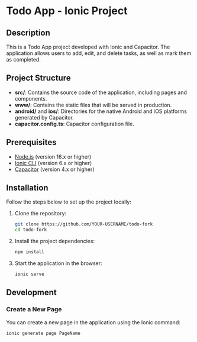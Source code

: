 # Todo App - Ionic Project

## Description

This is a Todo App project developed with Ionic and Capacitor. The application allows users to add, edit, and delete tasks, as well as mark them as completed.

## Project Structure

- **src/**: Contains the source code of the application, including pages and components.
- **www/**: Contains the static files that will be served in production.
- **android/** and **ios/**: Directories for the native Android and iOS platforms generated by Capacitor.
- **capacitor.config.ts**: Capacitor configuration file.

## Prerequisites

- [Node.js](https://nodejs.org/) (version 16.x or higher)
- [Ionic CLI](https://ionicframework.com/docs/cli) (version 6.x or higher)
- [Capacitor](https://capacitorjs.com/docs) (version 4.x or higher)

## Installation

Follow the steps below to set up the project locally:

1. Clone the repository:

    ```bash
    git clone https://github.com/YOUR-USERNAME/todo-fork
    cd todo-fork
    ```

2. Install the project dependencies:

    ```bash
    npm install
    ```

3. Start the application in the browser:

    ```bash
    ionic serve
    ```

## Development

### Create a New Page

You can create a new page in the application using the Ionic command:

```bash
ionic generate page PageName
